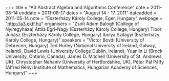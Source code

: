 +++
title = "A3 Abstract Algebra and Algorithms Conference"
date = 2011-08-14
enddate = 2011-08-17
dates = "August 14 - 17, 2011"
dateadded = 2011-05-14
note = "Eszterházy Károly College, Eger, Hungary"
webpage = "http://a3.ektf.hu"
organisers = "Zsolt Adam Balogh (College of Nyíregyháza)
Attila Egri-Nagy (Eszterházy Károly College, Hungary)
Tibor Juhász (Eszterházy Károly College, Hungary)
Ibolya Szilágyi (Eszterházy Károly College, Hungary)"
speakers = "Victor Bovdi (University of Debrecen, Hungary)
Ted Hurley (National University of Ireland, Galway, Ireland),
David Lewis (University College Dublin, Ireland),
Yuanlin Li (Brock University, Ontario, Canada),
James D. Mitchell (University of St. Andrews, UK),
Chrystopher Nehaniv (University of Hertfordshire, UK),
Péter Pál Pálfy (Alfréd Rényi Institute of Mathematics, Hungarian Academy
of Sciences, Hungary)"
+++
